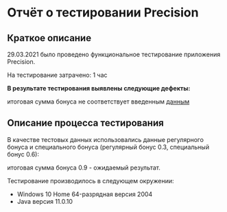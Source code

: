 # Отчёт о тестировании Precision

## Краткое описание
29.03.2021 было проведено функциональное тестирование приложения Precision.

На тестирование затрачено: 1 час

**В результате тестирования выявлены следующие дефекты:**

итоговая сумма бонуса не соответствует введенным [данным](https://github.com/AnitaNuares/java2-2/issues/1)

## Описание процесса тестирования
В качестве тестовых данных использовались данные регулярного бонуса и специального бонуса (регулярный бонус 0.3, специальный бонус 0.6):

итоговая сумма бонуса 0.9 - ожидаемый результат.

Тестирование производилось в следующем окружении:

- Windows 10 Home 64-разрядная версия 2004 
- Java версия 11.0.10